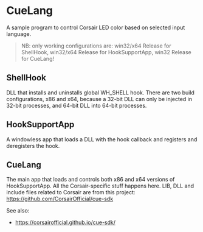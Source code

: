 # CueLang

A sample program to control Corsair LED color based on selected input language.
> NB: only working configurations are: win32/x64 Release for ShellHook, win32/x64 Release for HookSupportApp, win32 Release for CueLang!

## ShellHook
DLL that installs and uninstalls global WH_SHELL hook. There are two build configurations, x86 and x64, because a 32-bit DLL can only be injected in 32-bit processes, and 64-bit DLL into 64-bit processes.

## HookSupportApp
A windowless app that loads a DLL with the hook callback and registers and deregisters the hook.

## CueLang
The main app that loads and controls both x86 and x64 versions of HookSupportApp. All the Corsair-specific stuff happens here. LIB, DLL and include files related to Corsair are from this project: https://github.com/CorsairOfficial/cue-sdk

See also:
* https://corsairofficial.github.io/cue-sdk/
